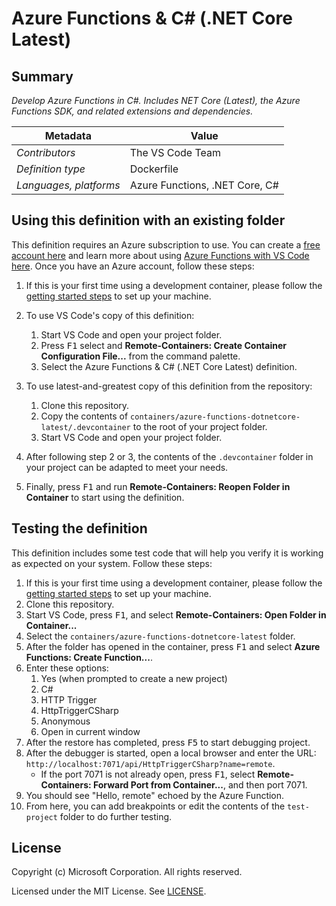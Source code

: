 # Azure Functions & C# (.NET Core Latest)

## Summary

*Develop Azure Functions in C#. Includes NET Core (Latest), the Azure Functions SDK, and related extensions and dependencies.*

| Metadata | Value |  
|----------|-------|
| *Contributors* | The VS Code Team |
| *Definition type* | Dockerfile |
| *Languages, platforms* | Azure Functions, .NET Core, C# |

## Using this definition with an existing folder

This definition requires an Azure subscription to use. You can create a [free account here](https://azure.microsoft.com/en-us/free/serverless/) and learn more about using [Azure Functions with VS Code here](https://docs.microsoft.com/en-us/azure/azure-functions/functions-create-first-function-vs-code). Once you have an Azure account, follow these steps:

1. If this is your first time using a development container, please follow the [getting started steps](https://aka.ms/vscode-remote/containers/getting-started) to set up your machine.

2. To use VS Code's copy of this definition:
   1. Start VS Code and open your project folder.
   2. Press <kbd>F1</kbd> select and **Remote-Containers: Create Container Configuration File...** from the command palette.
   3. Select the Azure Functions & C# (.NET Core Latest) definition.

3. To use latest-and-greatest copy of this definition from the repository:
   1. Clone this repository.
   2. Copy the contents of `containers/azure-functions-dotnetcore-latest/.devcontainer` to the root of your project folder.
   3. Start VS Code and open your project folder.

4. After following step 2 or 3, the contents of the `.devcontainer` folder in your project can be adapted to meet your needs.

5. Finally, press <kbd>F1</kbd> and run **Remote-Containers: Reopen Folder in Container** to start using the definition.

## Testing the definition

This definition includes some test code that will help you verify it is working as expected on your system. Follow these steps:

1. If this is your first time using a development container, please follow the [getting started steps](https://aka.ms/vscode-remote/containers/getting-started) to set up your machine.
2. Clone this repository.
3. Start VS Code, press <kbd>F1</kbd>, and select **Remote-Containers: Open Folder in Container...**
4. Select the `containers/azure-functions-dotnetcore-latest` folder.
5. After the folder has opened in the container, press <kbd>F1</kbd> and select **Azure Functions: Create Function...**.
6. Enter these options:
   1. Yes (when prompted to create a new project)
   2. C#
   3. HTTP Trigger
   4. HttpTriggerCSharp
   5. Anonymous
   6. Open in current window
7. After the restore has completed, press <kbd>F5</kbd> to start debugging project.
8. After the debugger is started, open a local browser and enter the URL: `http://localhost:7071/api/HttpTriggerCSharp?name=remote`.
    - If the port 7071 is not already open, press <kbd>F1</kbd>, select **Remote-Containers: Forward Port from Container...**, and then port 7071.
9.  You should see "Hello, remote" echoed by the Azure Function.
10. From here, you can add breakpoints or edit the contents of the `test-project` folder to do further testing.

## License

Copyright (c) Microsoft Corporation. All rights reserved.

Licensed under the MIT License. See [LICENSE](https://github.com/Microsoft/vscode-dev-containers/blob/master/LICENSE).
